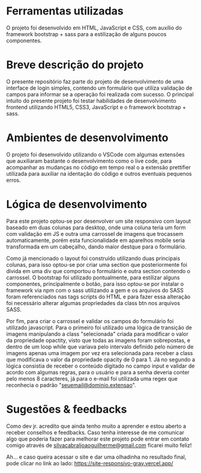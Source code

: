 # Ferramentas utilizadas
O projeto foi desenvolvido em HTML, JavaScript e CSS, com auxílio do framework bootstrap + sass para a estilização de alguns poucos componentes.

# Breve descrição do projeto
O presente repositório faz parte do projeto de desenvolvimento de uma interface de login simples, contendo um formulário que utiliza validação de campos para informar se a operação foi realizada com sucesso. O principal intuito do presente projeto foi testar habilidades de desenvolvimento frontend utilizando HTML5, CSS3, JavaScript e o framework bootstrap + sass.

# Ambientes de desenvolvimento
O projeto foi desenvolvido utilizando o VSCode com algumas extensões que auxiliaram bastante o desenvolvimento como o live code, para acompanhar as mudanças no código em tempo real o a extensão prettifier utilizada para auxiliar na identação do código e outros eventuais pequenos erros. 

# Lógica de desenvolvimento
Para este projeto optou-se por desenvolver um site responsivo com layout baseado em duas colunas para desktop, onde uma coluna teria um form com validação em JS e outra uma carrossel de imagens que trocassem automaticamente, porém esta funcionalidade em aparelhos mobile seria transformada em um cabeçalho, dando maior destque para o formulário.

Como já mencionado o layout foi construído utilizando duas principais colunas, para isso optou-se por criar uma section que posteriormente foi divida em uma div que comportou o formulário e outra section contendo o carrossel. O bootstrap foi utilizado pontualmente, para estilizar alguns componentes, principalmente o botão, para isso optou-se por instalar o framework via npm com  o sass utilizando a gem e os arquivos do SASS foram referenciados nas tags scripts do HTML e para fazer essa alteração foi necessário alterar algumas propriedades da class btn nos arquivos SASS.

Por fim, para criar o carrossel e validar os campos do formulário foi utilizado javascript. Para o primeiro foi utilizado uma lógica de transição de imagens manipulando a class "selecionada" criada para modificar o valor da propriedade opactity, visto que todas as imagens foram sobrepostas, e dentro de um loop while que variava pelo intervalo definido pelo número de imagens apenas uma imagem por vez era selecionada para receber a class que modificava o valor da propriedade opacity de 0 para 1. Já no segundo a lógica consistia de receber o conteúdo digitado no campo input e validar de acordo com algumas regras, para o usuário e para a senha deveria conter pelo menos 8 caracteres, já para o e-mail foi utilizada uma regex que reconhecia o padrão "seuemail@dominio.extensao".

# Sugestões & feedbacks
Como dev jr. acredito que ainda tenho muito a aprender e estou aberto a receber conselhos e feedbacks. Caso tenha interesse de me comunicar algo que poderia fazer para melhorar este projeto pode entrar em contato comigo através de silvacabraljoaoguilherme@gmail.com ficarei muito feliz!

Ah... e caso queira acessar o site e dar uma olhadinha no resultado final, pode clicar no link ao lado: https://site-responsivo-gray.vercel.app/
